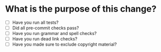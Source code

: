 # What is the purpose of this change?
<!--
What functionality does this introduce, or what feature does this fix? How and why?
Please link to github issue.
-->


<!-- You can erase any parts of this template not applicable to your Pull Request. -->

* [ ] Have you run all tests?
* [ ] Did all pre-commit checks pass?
* [ ] Have you run grammar and spell checks?
* [ ] Have you run dead link checks?
* [ ] Have you made sure to exclude copyright material?
